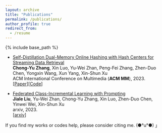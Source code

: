 ```yaml
---
layout: archive
title: "Publications"
permalink: /publications/
author_profile: true
redirect_from:
  - /resume
---
```



{% include base_path %}

<!-- Selected Publications
====== -->
<ul>
  <li>
    <p><a href="https://doi.org/10.1145/3581783.3612119">Self-Distillation Dual-Memory Online Hashing with Hash Centers for Streaming Data Retrieval</a><br /><strong>Chong-Yu Zhang</strong>, Xin Luo, Yu-Wei Zhan, Peng-Fei Zhang, Zhen-Duo Chen, Yongxin Wang, Xun Yang, Xin-Shun Xu<br /> ACM International Conference on Multimedia (<strong>ACM MM</strong>), 2023.<br /> [<a href="https://doi.org/10.1145/3581783.3612119">Paper</a>][<a href="https://github.com/ZCyueternal/SDOH-HC">Code</a>]
    <!--[<a href="https://www.baidu.com/">Youtube Video</a>][<a href="https://www.baidu.com/">Bilibili Video</a>]--></p>
  </li>

  <li>
    <p><a href="">Federated Class-Incremental Learning with Prompting</a><br /><strong>Jiale Liu</strong>, Yu-Wei Zhan, Chong-Yu Zhang, Xin Luo, Zhen-Duo Chen, Yinwei Wei, Xin-Shun Xu<br /> arxiv, 2023.<br /> [<a href="https://arxiv.org/abs/23xx.xxxxx">arxiv</a>]
    <!-- [<a href="https://github.com/ZCyueternal/SDOH-HC">Code</a>] -->
    <!--[<a href="https://www.baidu.com/">Youtube Video</a>][<a href="https://www.baidu.com/">Bilibili Video</a>]--></p>
  </li>


</ul>

<!-- 2. **Yongxin Wang**, Zhen-Duo Chen, Xin Luo, Rui Li, and Xin-Shun Xu, "Fast cross-modal hashing with global and local similarity embedding," IEEE Trans. on Cybernetics, vol. 52, no. 10, pp. 10064-10077, 2022. [[pdf](https://doi.org/10.1109/TCYB.2021.3059886)] [[code](https://github.com/yxinwang/FCMH-Tcyb2021)] -->


If you find my works or codes help, please consider citing me. (●°u°●)​ 」

